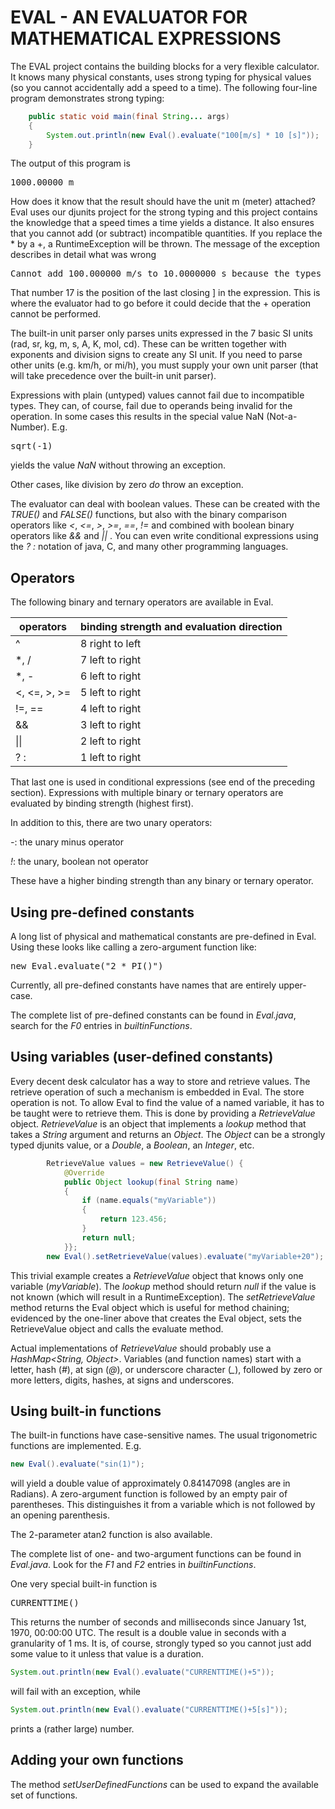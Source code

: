 # EVAL - AN EVALUATOR FOR MATHEMATICAL EXPRESSIONS

The EVAL project contains the building blocks for a very flexible calculator. It knows many physical constants, uses strong typing for physical values (so you cannot accidentally add a speed to a time). The following four-line program demonstrates strong typing:
```java
    public static void main(final String... args)
    {
        System.out.println(new Eval().evaluate("100[m/s] * 10 [s]"));
    }
```
The output of this program is
<pre>
1000.00000 m
</pre>

How does it know that the result should have the unit m (meter) attached? Eval uses our djunits project for the strong typing and this project contains the knowledge that a speed times a time yields a distance. It also ensures that you cannot add (or subtract) incompatible quantities. If you replace the * by a +, a RuntimeException will be thrown. The message of the exception describes in detail what was wrong
<pre>
Cannot add 100.000000 m/s to 10.0000000 s because the types are incompatible at position 17
</pre>
That number 17 is the position of the last closing ] in the expression. This is where the evaluator had to go before it could decide that the + operation cannot be performed.

The built-in unit parser only parses units expressed in the 7 basic SI units (rad, sr, kg, m, s, A, K, mol, cd). These can be written together with exponents and division signs to create any SI unit. If you need to parse other units (e.g. km/h, or mi/h), you must supply your own unit parser (that will take precedence over the built-in unit parser).

Expressions with plain (untyped) values cannot fail due to incompatible types. They can, of course, fail due to operands being invalid for the operation. In some cases this results in the special value NaN (Not-a-Number). E.g. 
<pre>
sqrt(-1)
</pre>
yields the value _NaN_ without throwing an exception.

Other cases, like division by zero _do_ throw an exception.

The evaluator can deal with boolean values. These can be created with the _TRUE()_ and _FALSE()_ functions, but also with the binary comparison operators like _<_, _<=_, _>_, _>=_, _==_, _!=_ and combined with boolean binary operators like _&&_ and _||_ . You can even write conditional expressions using the _? :_ notation of java, C, and many other programming languages.

## Operators
The following binary and ternary operators are available in Eval.

| operators | binding strength and evaluation direction |
| --------- | ---------------- |
| ^         | 8 right to left  |
| *, /      | 7 left to right  |
| *, -      | 6 left to right  |
| &lt;, &lt;=, &gt;, &gt;= | 5 left to right  |
| !=, ==     | 4 left to right  |
| &&        | 3 left to right  |
| &#124;&#124; | 2 left to right  |
| ? :       | 1 left to right  |

That last one is used in conditional expressions (see end of the preceding section).
Expressions with multiple binary or ternary operators are evaluated by binding strength (highest first).

In addition to this, there are two unary operators:

_-_: the unary minus operator

_!_: the unary, boolean not operator

These have a higher binding strength than any binary or ternary operator.

## Using pre-defined constants
A long list of physical and mathematical constants are pre-defined in Eval. Using these looks like calling a zero-argument function like:
<pre>
new Eval.evaluate("2 * PI()")
</pre>
Currently, all pre-defined constants have names that are entirely upper-case.

The complete list of pre-defined constants can be found in _Eval.java_, search for the _F0_ entries in _builtinFunctions_.

## Using variables (user-defined constants)
Every decent desk calculator has a way to store and retrieve values. The retrieve operation of such a mechanism is embedded in Eval. The store operation is not. To allow Eval to find the value of a named variable, it has to be taught were to retrieve them. This is done by providing a _RetrieveValue_ object. _RetrieveValue_ is an object that implements a _lookup_ method that takes a _String_ argument and returns an _Object_. The _Object_ can be a strongly typed djunits value, or a _Double_, a _Boolean_, an _Integer_, etc.
```java
        RetrieveValue values = new RetrieveValue() {
            @Override
            public Object lookup(final String name)
            {
                if (name.equals("myVariable"))
                {
                    return 123.456;
                }
                return null;
            }};
        new Eval().setRetrieveValue(values).evaluate("myVariable+20");
```
This trivial example creates a _RetrieveValue_ object that knows only one variable (_myVariable_). The _lookup_ method should return _null_ if the value is not known (which will result in a RuntimeException). The _setRetrieveValue_ method returns the Eval object which is useful for method chaining; evidenced by the one-liner above that creates the Eval object, sets the RetrieveValue object and calls the evaluate method.

Actual implementations of _RetrieveValue_ should probably use a _HashMap&lt;String, Object&gt;_. Variables (and function names) start with a letter, hash (_#_), at sign (_@_), or underscore character (<i>_</i>), followed by zero or more letters, digits, hashes, at signs and underscores.

## Using built-in functions
The built-in functions have case-sensitive names. The usual trigonometric functions are implemented. E.g.
```java
new Eval().evaluate("sin(1)");
```
will yield a double value of approximately 0.84147098 (angles are in Radians). A zero-argument function is followed by an empty pair of parentheses. This distinguishes it from a variable which is not followed by an opening parenthesis.

The 2-parameter atan2 function is also available.

The complete list of one- and two-argument functions can be found in _Eval.java_. Look for the _F1_ and _F2_ entries in _builtinFunctions_.

One very special built-in function is
<pre>CURRENTTIME()</pre>
This returns the number of seconds and milliseconds since January 1st, 1970, 00:00:00 UTC. The result is a double value in seconds with a granularity of 1 ms. It is, of course, strongly typed so you cannot just add some value to it unless that value is a duration.
```java
System.out.println(new Eval().evaluate("CURRENTTIME()+5"));
```
will fail with an exception, while
```java
System.out.println(new Eval().evaluate("CURRENTTIME()+5[s]"));
```
prints a (rather large) number.

## Adding your own functions
The method _setUserDefinedFunctions_ can be used to expand the available set of functions.